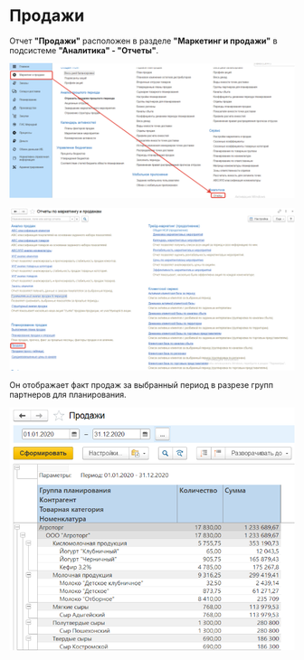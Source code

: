 # Продажи

Отчет **"Продажи"** расположен в разделе **"Маркетинг и продажи"** в подсистеме **"Аналитика" - "Отчеты"**.

[![1][1]][1]

[![2][2]][2]

Он отображает факт продаж за выбранный период в разрезе групп партнеров для планирования.

[![3][3]][3]

[1]: Sales.assets/1.png
[2]: Sales.assets/2.png
[3]: Sales.assets/3.png

